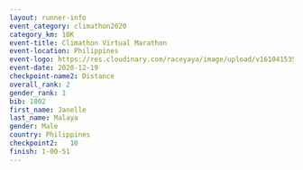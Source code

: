```yaml
--- 
layout: runner-info 
event_category: climathon2020 
category_km: 10K 
event-title: Climathon Virtual Marathon 
event-location: Philippines 
event-logo: https://res.cloudinary.com/raceyaya/image/upload/v1610415350/logo/2021/climathon-virtual-marathon_zvzuyk.jpg 
event-date: 2020-12-19 
checkpoint-name2: Distance 
overall_rank: 2
gender_rank: 1
bib: 1002
first_name: Janelle
last_name: Malaya
gender: Male
country: Philippines
checkpoint2:   10 
finish: 1-00-51
--- 
```

